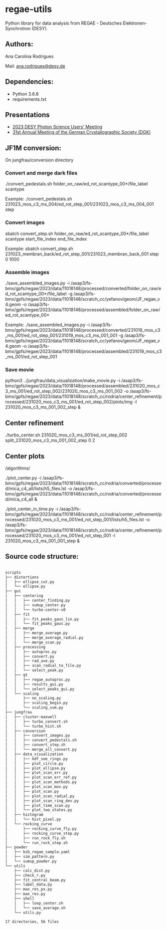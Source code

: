 # regae-utils

Python library for data analysis from REGAE - Deutsches Elektronen-Synchrotron (DESY).

## Authors:

Ana Carolina Rodrigues

Mail: ana.rodrigues@desy.de

## Dependencies:

* Python 3.6.8
* requirements.txt

## Presentations
* [2023 DESY Photon Science Users' Meeting](https://docs.google.com/presentation/d/1S-YqJeze92365XabdoEd3j7OTx5JPxzq/edit?usp=share_link&ouid=114932358786595754679&rtpof=true&sd=true)
* [31st Annual Meeting of the German Crystallographic Society (DGK)](https://drive.google.com/file/d/1E2R4qOpr187P8h0Y6hYb5KgN8hUr4lbU/view?usp=share_link)

## JF1M conversion:

On jungfrau/conversion directory


### Convert and merge dark files

./convert_pedestals.sh folder_on_raw/ed_rot_scantype_00*/file_label scantype

Example:
./convert_pedestals.sh 231023_mos_c3_ms_004/ed_rot_step_001/231023_mos_c3_ms_004_001 step

### Convert images


sbatch convert_step.sh folder_on_raw/ed_rot_scantype_00*/file_label scantype start_file_index end_file_index

Example:
sbatch convert_step.sh 231023_membran_back/ed_rot_step_001/231023_membran_back_001 step 0 1000

### Assemble images

./save_assembled_images.py -i /asap3/fs-bmx/gpfs/regae/2023/data/11018148/processed/converted/folder_on_raw/ed_rot_scantype_00*/file_label -g /asap3/fs-bmx/gpfs/regae/2023/data/11018148/scratch_cc/yefanov/geom/JF_regae_v4.geom -o /asap3/fs-bmx/gpfs/regae/2023/data/11018148/processed/assembled/folder_on_raw/ed_rot_scantype_00*

Example:
./save_assembled_images.py -i /asap3/fs-bmx/gpfs/regae/2023/data/11018148/processed/converted/231019_mos_c3_ms_001/ed_rot_step_001/231019_mos_c3_ms_001_001 -g /asap3/fs-bmx/gpfs/regae/2023/data/11018148/scratch_cc/yefanov/geom/JF_regae_v4.geom -o /asap3/fs-bmx/gpfs/regae/2023/data/11018148/processed/assembled/231019_mos_c3_ms_001/ed_rot_step_001 


### Save movie

python3 ../jungfrau/data_visualization/make_movie.py -i /asap3/fs-bmx/gpfs/regae/2023/data/11018148/processed/assembled/231020_mos_c3_ms_001/ed_rot_step_002/231020_mos_c3_ms_001_002 -o /asap3/fs-bmx/gpfs/regae/2023/data/11018148/scratch_cc/rodria/center_refinement/processed/231020_mos_c3_ms_001/ed_rot_step_002/plots/img -l 231020_mos_c3_ms_001_002_step &

## Center refinement
./turbo_center.sh 231020_mos_c3_ms_001/ed_rot_step_002 split_231020_mos_c3_ms_001_002_step 0 2

## Center plots
/algorithms/

./plot_center.py -i /asap3/fs-bmx/gpfs/regae/2023/data/11018148/scratch_cc/rodria/converted/processed/mica_c4_all/lists/h5_files.lst -o /asap3/fs-bmx/gpfs/regae/2023/data/11018148/scratch_cc/rodria/converted/processed/mica_c4_all &


./plot_center_in_time.py -i /asap3/fs-bmx/gpfs/regae/2023/data/11018148/scratch_cc/rodria/center_refinement/processed/231020_mos_c3_ms_001/ed_rot_step_001/lists/h5_files.lst -o /asap3/fs-bmx/gpfs/regae/2023/data/11018148/scratch_cc/rodria/center_refinement/processed/231020_mos_c3_ms_001/ed_rot_step_001 -l 231020_mos_c3_ms_001_001_step &
## Source code structure:


```bash

scripts
├── distortions
│   ├── ellipse_cut.py
│   └── ellipse.py
├── gui
│   ├── centering
│   │   ├── center_finding.py
│   │   ├── sumup_center.py
│   │   └── turbo-center-v0
│   ├── fit
│   │   ├── fit_peaks_gaus_lin.py
│   │   └── fit_peaks_gaus.py
│   ├── merge
│   │   ├── merge_average.py
│   │   ├── merge_average_radial.py
│   │   └── merge_scan.py
│   ├── processing
│   │   ├── autoproc.py
│   │   ├── convert.py
│   │   ├── rad_ave.py
│   │   ├── scan_radial_to_file.py
│   │   └── select_peak.py
│   ├── qt
│   │   ├── regae_autoproc.py
│   │   ├── results_gui.py
│   │   └── select_peaks_gui.py
│   └── scaling
│       ├── no_scaling.py
│       ├── scaling_begin.py
│       └── scaling_sum.py
├── jungfrau
│   ├── cluster-maxwell
│   │   ├── turbo_convert.sh
│   │   └── turbo_hist.sh
│   ├── conversion
│   │   ├── convert_images.py
│   │   ├── convert_pedestals.sh
│   │   ├── convert_step.sh
│   │   └── merge_all_convert.py
│   ├── data_visualization
│   │   ├── hdf_see_rings.py
│   │   ├── plot_circle.py
│   │   ├── plot_ellipse.py
│   │   ├── plot_scan_err.py
│   │   ├── plot_scan_err_ref.py
│   │   ├── plot_scan_methods.py
│   │   ├── plot_scan_mov.py
│   │   ├── plot_scan.py
│   │   ├── plot_scan_radial.py
│   │   ├── plot_scan_ring_dev.py
│   │   ├── plot_time_scan.py
│   │   └── plot_two_states.py
│   ├── histogram
│   │   └── hist_pixel.py
│   └── rocking_curve
│       ├── rocking_curve_fly.py
│       ├── rocking_curve_step.py
│       ├── run_rock_fly.sh
│       └── run_rock_step.sh
├── powder
│   ├── bib_regae_sample.yaml
│   ├── sim_pattern.py
│   └── sumup_powder.py
└── utils
    ├── calc_dist.py
    ├── check_r.py
    ├── fit_central_beam.py
    ├── label_data.py
    ├── max_res_px.py
    ├── max_res.py
    ├── shell
    │   ├── loop_center.sh
    │   └── save_average.sh
    └── utils.py

17 directories, 56 files

```
